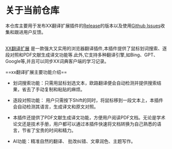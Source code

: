 # 关于当前仓库      
本仓库主要用于发布XX翻译扩展插件的[Release]()的版本以及使用[Github Issues]()收集和跟进用户反馈。<br><br>

[XX翻译扩展]() 是一款强大又实用的浏览器翻译插件,本插件提供了鼠标划词搜索、逐段对照和PDF文献生成译文功能等.此外,它支持多种翻译引擎,如Bing、GPT、Google等,并且可以同步XX词典客户端的学习记录。<br>

==xx翻译扩展主要功能介绍==
- 划词搜索功能：只需用鼠标划选文本，欧路翻译便会自动检测并提供搜索结果，省去了手动复制和粘贴的麻烦。<br>

- 逐段对照功能： 用户只需按下Shift的同时，将鼠标移到一段文本上，本插件会自动检测其语言，生成译文和原文对照。<br>

- 本插件还提供了PDF文献生成译文功能，方便用户阅读PDF文档。无论是学术论文还是技术手册，用户都可以通过本插件快速将文档转换为自己熟悉的语言，节省了宝贵的时间和精力。<br>

- AI功能：精准自然的翻译、 批改纠错、文章润色、主题写作。








